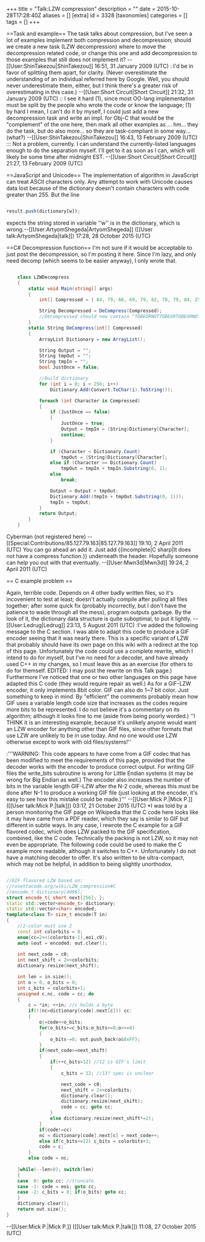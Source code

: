 +++
title = "Talk:LZW compression"
description = ""
date = 2015-10-28T17:28:40Z
aliases = []
[extra]
id = 3328
[taxonomies]
categories = []
tags = []
+++

==Task and example==
The task talks about compression, but I've seen a lot of examples implement both compression and decompression; should we create a new task (LZW decompression) where to move the decompression related code, or change this one and add decompression to those examples that still does not implement it? --[[User:ShinTakezou|ShinTakezou]] 16:51, 31 January 2009 (UTC)
: I'd be in favor of splitting them apart, for clarity. (Never overestimate the understanding of an individual referred here by Google.  Well, you should never underestimate them, either, but I think there's a greater risk of overestimating in this case.) --[[User:Short Circuit|Short Circuit]] 21:32, 31 January 2009 (UTC)
:: I see it hard (1), since most OO-lang implementation must be split by the people who wrote the code or know the language; (1) by hard I mean, I can't do it by myself, I could just add a new decompression task and write an impl. for Obj-C that would be the "complement" of the one here, then mark all other examples as ... hm... they do the task, but do also more... so they are task-compliant in some way... (what?) --[[User:ShinTakezou|ShinTakezou]] 16:43, 13 February 2009 (UTC)
::: Not a problem, currently.  I can understand the currently-listed languages enough to do the separation myself.  I'll get to it as soon as I can, which will likely be some time after midnight EST. --[[User:Short Circuit|Short Circuit]] 21:27, 13 February 2009 (UTC)

==JavaScript and Unicode==
The implementation of algorithm in JavaScript can treat ASCII characters only. Any attempt to work with Unicode causes data lost because of the dictionary doesn't contain characters with code greater than 255. But the line

```javascript

result.push(dictionary[w]);

```

expects the string stored in variable ''w'' is in the dictionary, which is wrong.--[[User:ArtyomShegeda|ArtyomShegeda]] ([[User talk:ArtyomShegeda|talk]]) 17:28, 28 October 2015 (UTC)

==C# Decompression function==
I'm not sure if it would be acceptable to just post the decompression, so I'm posting it here. Since I'm lazy, and only need decomp (which seems to be easier anyway), I only wrote that. 

```csharp

    class LZWDecompress
    {
        static void Main(string[] args)
        {
            int[] Compressed = { 84, 79, 66, 69, 79, 82, 78, 79, 84, 256, 258, 260, 265, 259, 261, 263 };

            String Decompressed = DeCompress(Compressed);
            //Decompressed should now contain "TOBEORNOTTOBEORTOBEORNOT"
        }
        static String DeCompress(int[] Compressed)
        {
            ArrayList Dictionary = new ArrayList();

            String Output = "";
            String tmpOut = "";
            String tmpIn = "";
            bool JustOnce = false;

            //Build dictionary
            for (int i = 0; i < 256; i++)
                Dictionary.Add(Convert.ToChar(i).ToString());

            foreach (int Character in Compressed)
            {
                if (JustOnce == false)
                {
                    JustOnce = true;
                    Output = tmpIn = (String)Dictionary[Character];
                    continue;
                }

                if (Character < Dictionary.Count)
                    tmpOut = (String)Dictionary[Character];
                else if (Character == Dictionary.Count)
                    tmpOut = tmpIn + tmpIn.Substring(0, 1);
                else
                    break;

                Output = Output + tmpOut;
                Dictionary.Add((tmpIn + tmpOut.Substring(0, 1)));
                tmpIn = tmpOut;
            }
            return Output;
        }
    }

```

Cyberman (not registered here) --[[Special:Contributions/85.127.79.163|85.127.79.163]] 19:10, 2 April 2011 (UTC)
You can go ahead an add it. Just add <nowiki>{{incomplete|C sharp|It does not have a compress function.}}</nowiki> underneath the header. Hopefully someone can help you out with that eventually. --[[User:Mwn3d|Mwn3d]] 19:24, 2 April 2011 (UTC)

== C example problem ==

Again, terrible code.  Depends on 4 other badly written files, so it's incovenient to test at least; doesn't actually compile after pulling all files together; after some quick fix (probably incorrectly, but I don't have the patience to wade through all the mess), program outputs garbage.  By the look of it, the dictionary data structure is quite suboptimal, to put it lightly. --[[User:Ledrug|Ledrug]] 23:13, 5 August 2011 (UTC)
:I've added the following message to the C section. I was able to adapt this code to produce a GIF encoder seeing that it was nearly there. This is a specific variant of LZW that probably should have its own page on this wiki with a redirect at the top of this page. Unfortunately the code could use a complete rewrite, which I intend to do for myself, but I've no need for a decoder, and have already used C++ in my changes, so I must leave this as an exercise (for others to do for themself. EDITED: I may post the rewrite on this Talk page.) Furthermore I've noticed that one or two other languages on this page have adapted this C code (they would require repair as well.) As for a GIF-LZW encoder, it only implements 8bit color. GIF can also do 1~7 bit color. Just something to keep in mind. By "efficient" the comments probably mean how GIF uses a variable length code size that increases as the codes require more bits to be represented. I do not believe it's a commentary on its algorithm; although it looks fine to me (aside from being poorly worded.) ''I THINK it is an interesting example, because it's unlikely anyone would want an LZW encoder for anything other than GIF files, since other formats that use LZW are unlikely to be in use today. And no one would use LZW otherwise except to work with old files/systems!''

:'''WARNING: This code appears to have come from a GIF codec that has been modified to meet the requirements of this page, provided that the decoder works with the encoder to produce correct output. For writing GIF files the write_bits subroutine is wrong for Little Endian systems (it may be wrong for Big Endian as well.) The encoder also increases the number of bits in the variable length GIF-LZW after the N-2 code, whereas this must be done after N-1 to produce a working GIF file (just looking at the encoder, it's easy to see how this mistake could be made.)''' --[[User:Mick P.|Mick P.]] ([[User talk:Mick P.|talk]]) 03:17, 21 October 2015 (UTC)
*I was told by a person monitoring the GIF page on Wikipedia that the C code here looks like it may have came from a PDF reader, which they say is similar to GIF but different in subtle ways. In any case, I rewrote the C example for a GIF flavored codec, which does LZW packed to the GIF specification, combined, like the C code. Technically the packing is not LZW, so it may not even be appropriate. The following code could be used to make the C example more readable, although it switches to C++. Unfortunately I do not have a matching decoder to offer. It's also written to be ultra-compact, which may not be helpful, in addition to being slightly unorthodox.

```cpp

//GIF flavored LZW based on:
//rosettacode.org/wiki/LZW_compression#C	
//encode_t dictionary[4096];
struct encode_t{ short next[256]; };
static std::vector<encode_t> dictionary;
static std::vector<char> encoded;	
template<class T> size_t encode(T in)
{	
	//2-color must use 2
	const int colorbits = 8; 		
	enum{cc=2<<(colorbits-1),eoi,c0}; 
	auto &out = encoded; out.clear();	 		
		
	int next_code = c0;
	int next_shift = 2<<colorbits;				
	dictionary.resize(next_shift); 	

	int len = in.size();		
	int o = 0, o_bits = 0;		
	int c_bits = colorbits+1;
	unsigned c,nc, code = cc; do
	{
		c = *in; ++in; //c holds a byte
		if(!(nc=dictionary[code].next[c])) cc:
		{
			o|=code<<o_bits;
			for(o_bits+=c_bits;o_bits>=8;o>>=8)
			{
				o_bits-=8; out.push_back(o&0xFF);					
			}	 
			if(next_code>=next_shift) 
			{
				if(++c_bits>12) //12 is GIF's limit
				{	
					c_bits = 12; //13? spec is unclear

					next_code = c0;	
					next_shift = 2<<colorbits;							
					dictionary.clear();
					dictionary.resize(next_shift); 
					code = cc; goto cc;
				} 
				else dictionary.resize(next_shift*=2); 
			}
			if(code!=cc)
			nc = dictionary[code].next[c] = next_code++;									
			else if(c_bits>=12) c_bits = colorbits+1;
			code = c;
		}
		else code = nc;
			
	}while(--len>0); switch(len)
	{
	case  0: goto cc; //truncate
	case -1: code = eoi; goto cc; 
	case -2: c_bits = 8; if(o_bits) goto cc;
	}
	dictionary.clear();
	return out.size();
}

```

--[[User:Mick P.|Mick P.]] ([[User talk:Mick P.|talk]]) 11:08, 27 October 2015 (UTC)
